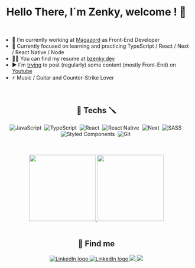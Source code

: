 <h1 align='center'> Hello There, I´m Zenky, welcome ! 🫡</h1>
<br />

* 🔭 I’m currently working at [Magazord](https://github.com/magazord-plataforma) as Front-End Developer<br>
* 🌱 Currently focused on learning and practicing TypeScript / React / Next / React Native / Node <br>
* 👨‍💻 You can find my resume at [bzenky.dev](https://www.bzenky.dev) <br>
* ▶️ I´m <ins>trying</ins> to post (regularly) some content (mostly Front-End) on [Youtube](https://www.youtube.com/channel/UCCe8rx30_1ZJ6M4oPzSJHiA) <br>
* ⚡ Music / Guitar and Counter-Strike Lover
 
<br /> 

<h2 align='center'>🔧 Techs 🪛</h2>
 
<div align='center'>
 
 ![JavaScript](https://img.shields.io/badge/JavaScript-323330?style=for-the-badge&logo=javascript&logoColor=F7DF1E)&nbsp;
 ![TypeScript](https://img.shields.io/badge/TypeScript-007ACC?style=for-the-badge&logo=typescript&logoColor=white)&nbsp;
 ![React](https://img.shields.io/badge/React-20232A?style=for-the-badge&logo=react&logoColor=61DAFB)&nbsp;
 ![React Native](https://img.shields.io/badge/React_Native-20232A?style=for-the-badge&logo=react&logoColor=61DAFB)&nbsp;
 ![Next](https://img.shields.io/badge/next.js-000000?style=for-the-badge&logo=nextdotjs&logoColor=white)&nbsp;
 ![SASS](https://img.shields.io/badge/Sass-CC6699?style=for-the-badge&logo=sass&logoColor=white)&nbsp;
 ![Styled Components](https://img.shields.io/badge/styled--components-DB7093?style=for-the-badge&logo=styled-components&logoColor=white)&nbsp;
 ![Git](https://img.shields.io/badge/GIT-E44C30?style=for-the-badge&logo=git&logoColor=white)&nbsp;
 
</div>
 
 </h2>

 
<br />
<br />
 
 <div align='center'> 
  <a href="https://github.com/bzenky">
   <img height="180em" src="https://github-readme-stats.vercel.app/api?username=bzenky&show_icons=true&theme=tokyonight&include_all_commits=true&count_private=true"/>
   <img height="180em" src="https://github-readme-stats.vercel.app/api/top-langs/?username=bzenky&layout=compact&theme=tokyonight&langs_count=5" />
  </a>
</div>

<br />
 
<h2 align='center'>📧 Find me </h2>

<p align='center'>
 <a href = "https://www.linkedin.com/in/bzenky/">
  <img src="https://img.shields.io/badge/-LinkedIn-%230077B5?style=for-the-badge&logo=linkedin&logoColor=white" alt="LinkedIn logo" />
 </a>
 
 <a href="mailto:bzenky@gmail.com">
  <img src="https://img.shields.io/badge/Gmail-D14836?style=for-the-badge&logo=gmail&logoColor=white" alt="LinkedIn logo" />
 </a>

 <a href="https://www.youtube.com/channel/UCCe8rx30_1ZJ6M4oPzSJHiA">
  <img src="https://img.shields.io/badge/YouTube-FF0000?style=for-the-badge&logo=youtube&logoColor=white">
 </a>
 
 <a href="https://www.bzenky.dev">
  <img src="https://img.shields.io/badge/website-000000?style=for-the-badge&logo=About.me&logoColor=white">
 </a>
</p>

